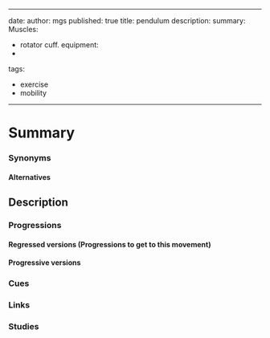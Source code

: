 ---
date: 
author: mgs
published: true
title: pendulum
description: 
summary:
Muscles:
- rotator cuff.
equipment:
-
tags: 
- exercise
- mobility
- ---
# Summary
### Synonyms
#### Alternatives

## Description

### Progressions
#### Regressed versions (Progressions to get to this movement)

#### Progressive versions

### Cues

### Links

### Studies



<!--stackedit_data:
eyJoaXN0b3J5IjpbMTIyOTM1MTczOV19
-->